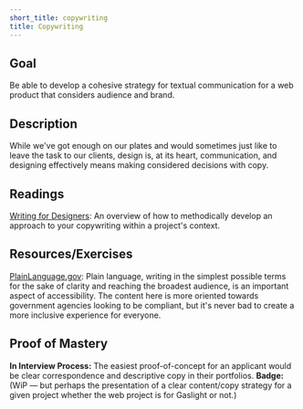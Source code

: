 ```yaml
---
short_title: copywriting
title: Copywriting
---
```


Goal
---
Be able to develop a cohesive strategy for textual communication for a web product that considers audience and brand.

Description
---
While we've got enough on our plates and would sometimes just like to leave the task to our clients, design is, at its heart, communication, and designing effectively means making considered decisions with copy.

Readings
---
[Writing for Designers](https://alistapart.com/article/writing-for-designers-excerpt): An overview of how to methodically develop an approach to your copywriting within a project's context.

Resources/Exercises
---
[PlainLanguage.gov](https://www.plainlanguage.gov/): Plain language, writing in the simplest possible terms for the sake of clarity and reaching the broadest audience, is an important aspect of accessibility. The content here is more oriented towards government agencies looking to be compliant, but it's never bad to create a more inclusive experience for everyone.

Proof of Mastery
---
**In Interview Process:**
The easiest proof-of-concept for an applicant would be clear correspondence and descriptive copy in their portfolios.
**Badge:**
(WiP — but perhaps the presentation of a clear content/copy strategy for a given project whether the web project is for Gaslight or not.)
